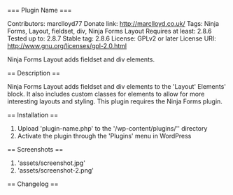 === Plugin Name ===

Contributors: marclloyd77
Donate link: http://marclloyd.co.uk/
Tags: Ninja Forms, Layout, fieldset, div, Ninja Forms Layout
Requires at least: 2.8.6
Tested up to: 2.8.7
Stable tag: 2.8.6
License: GPLv2 or later
License URI: http://www.gnu.org/licenses/gpl-2.0.html

Ninja Forms Layout adds fieldset and div elements.

== Description ==

Ninja Forms Layout adds fieldset and div elements to the 'Layout' Elements' block. It also includes custom classes for elements to allow for more interesting layouts and styling.
This plugin requires the Ninja Forms plugin.

== Installation ==

1. Upload 'plugin-name.php' to the '/wp-content/plugins/'' directory
1. Activate the plugin through the 'Plugins' menu in WordPress

== Screenshots ==

1. 'assets/screenshot.jpg'
2. 'assets/screenshot-2.png'

== Changelog ==
